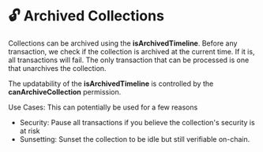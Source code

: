 # 🔓 Archived Collections

Collections can be archived using the **isArchivedTimeline**. Before any transaction, we check if the collection is archived at the current time. If it is, all transactions will fail. The only transaction that can be processed is one that unarchives the collection.

The updatability of the **isArchivedTimeline** is controlled by the **canArchiveCollection** permission.

Use Cases: This can potentially be used for a few reasons

* Security: Pause all transactions if you believe the collection's security is at risk
* Sunsetting: Sunset the collection to be idle but still verifiable on-chain.
